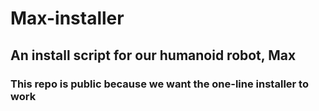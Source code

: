# Max-installer

## An install script for our humanoid robot, Max
### This repo is public because we want the one-line installer to work